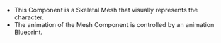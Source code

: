 - This Component is a Skeletal Mesh that visually represents the character. 
- The animation of the Mesh Component is controlled by an animation Blueprint.

